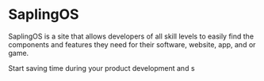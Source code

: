 # SaplingOS
SaplingOS is a site that allows developers of all skill levels to easily find the components and features they need for their software, website, app, and or game.

Start saving time during your product development and s
